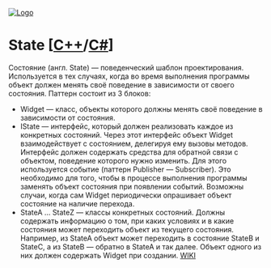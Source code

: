 [![Logo](https://raw.githubusercontent.com/ogycode/DesignPatterns/master/merch/state.PNG)](https://github.com/ogycode/DesignPatterns/tree/master/src/BehavioralPatterns/State)

# State [[C++](https://github.com/ogycode/DesignPatterns/blob/master/src/BehavioralPatterns/State/StateCPP/StateCPP/StateCPP.cpp)/[C#](https://github.com/ogycode/DesignPatterns/blob/master/src/BehavioralPatterns/State/StateCSharp/StateCSharp/Program.cs)]
Состояние (англ. State) — поведенческий шаблон проектирования. Используется в тех случаях, когда во время выполнения программы объект должен менять своё поведение в зависимости от своего состояния.
Паттерн состоит из 3 блоков:
  - Widget — класс, объекты которого должны менять своё поведение в зависимости от состояния.
  - IState — интерфейс, который должен реализовать каждое из конкретных состояний. Через этот интерфейс объект Widget взаимодействует с состоянием, делегируя ему вызовы методов. Интерфейс должен содержать средства для обратной связи с объектом, поведение которого нужно изменить. Для этого используется событие (паттерн Publisher — Subscriber). Это необходимо для того, чтобы в процессе выполнения программы заменять объект состояния при появлении событий. Возможны случаи, когда сам Widget периодически опрашивает объект состояние на наличие перехода.
  - StateA … StateZ — классы конкретных состояний. Должны содержать информацию о том, при каких условиях и в какие состояния может переходить объект из текущего состояния. Например, из StateA объект может переходить в состояние StateB и StateC, а из StateB — обратно в StateA и так далее. Объект одного из них должен содержать Widget при создании.
[WIKI](https://ru.wikipedia.org/wiki/%D0%A1%D0%BE%D1%81%D1%82%D0%BE%D1%8F%D0%BD%D0%B8%D0%B5_(%D1%88%D0%B0%D0%B1%D0%BB%D0%BE%D0%BD_%D0%BF%D1%80%D0%BE%D0%B5%D0%BA%D1%82%D0%B8%D1%80%D0%BE%D0%B2%D0%B0%D0%BD%D0%B8%D1%8F))